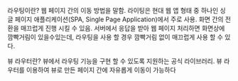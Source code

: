 라우팅이란?
웹 페이지 간의 이동 방법을 말함. 라이팅은 현대 웹 앱 형태 중 하나인 
싱글 페이지 애플리케이션(SPA, Single Page Application)에서 주로 사용. 화면 간의 전환을 매끄럽게 진행 시킬 수 있음. 
서버에서 응답을 받아 웹 페이지 처리하면 화면상에 깜빡거림이 있을수있는데, 라우팅을 사용 할 경우 깜빡거림 없이 매끄럽게 사용 할 수 있다.

 

뷰 라우터란?
뷰에서 라우팅 기능을 구현 할 수 있도록 지원하는 공식 라이브러리. 뷰 라우터를 이용하여 뷰로 만든 페이지 간에 자유롭게 이동이 가능하다

 
